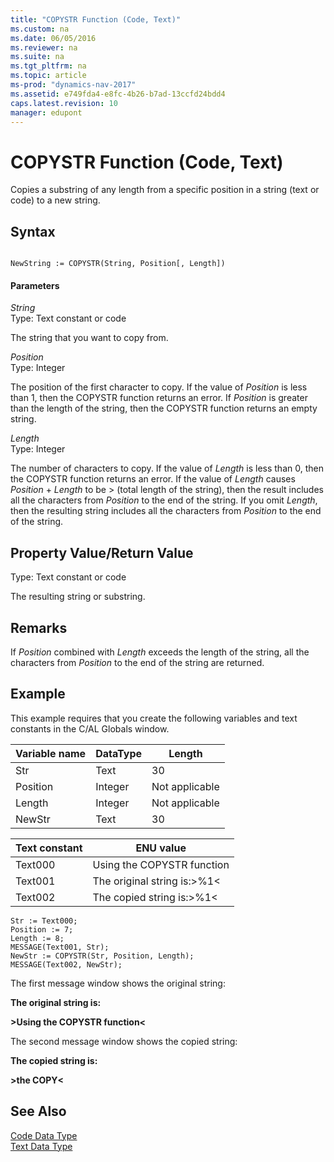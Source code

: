```yaml
---
title: "COPYSTR Function (Code, Text)"
ms.custom: na
ms.date: 06/05/2016
ms.reviewer: na
ms.suite: na
ms.tgt_pltfrm: na
ms.topic: article
ms-prod: "dynamics-nav-2017"
ms.assetid: e749fda4-e8fc-4b26-b7ad-13ccfd24bdd4
caps.latest.revision: 10
manager: edupont
---
```

# COPYSTR Function (Code, Text)
Copies a substring of any length from a specific position in a string \(text or code\) to a new string.  
  
## Syntax  
  
```  
  
NewString := COPYSTR(String, Position[, Length])  
```  
  
#### Parameters  
 *String*  
 Type: Text constant or code  
  
 The string that you want to copy from.  
  
 *Position*  
 Type: Integer  
  
 The position of the first character to copy. If the value of *Position* is less than 1, then the COPYSTR function returns an error. If *Position* is greater than the length of the string, then the COPYSTR function returns an empty string.  
  
 *Length*  
 Type: Integer  
  
 The number of characters to copy. If the value of *Length* is less than 0, then the COPYSTR function returns an error. If the value of *Length* causes *Position* + *Length* to be > \(total length of the string\), then the result includes all the characters from *Position* to the end of the string. If you omit *Length*, then the resulting string includes all the characters from *Position* to the end of the string.  
  
## Property Value/Return Value  
 Type: Text constant or code  
  
 The resulting string or substring.  
  
## Remarks  
 If *Position* combined with *Length* exceeds the length of the string, all the characters from *Position* to the end of the string are returned.  
  
## Example  
 This example requires that you create the following variables and text constants in the C/AL Globals window.  
  
|Variable name|DataType|Length|  
|-------------------|--------------|------------|  
|Str|Text|30|  
|Position|Integer|Not applicable|  
|Length|Integer|Not applicable|  
|NewStr|Text|30|  
  
|Text constant|ENU value|  
|-------------------|---------------|  
|Text000|Using the COPYSTR function|  
|Text001|The original string is:>%1\<|  
|Text002|The copied string is:>%1\<|  
  
```  
Str := Text000;  
Position := 7;  
Length := 8;  
MESSAGE(Text001, Str);  
NewStr := COPYSTR(Str, Position, Length);  
MESSAGE(Text002, NewStr);  
```  
  
 The first message window shows the original string:  
  
 **The original string is:**  
  
 **>Using the COPYSTR function\<**  
  
 The second message window shows the copied string:  
  
 **The copied string is:**  
  
 **>the COPY\<**  
  
## See Also  
 [Code Data Type](Code-Data-Type.md)   
 [Text Data Type](Text-Data-Type.md)